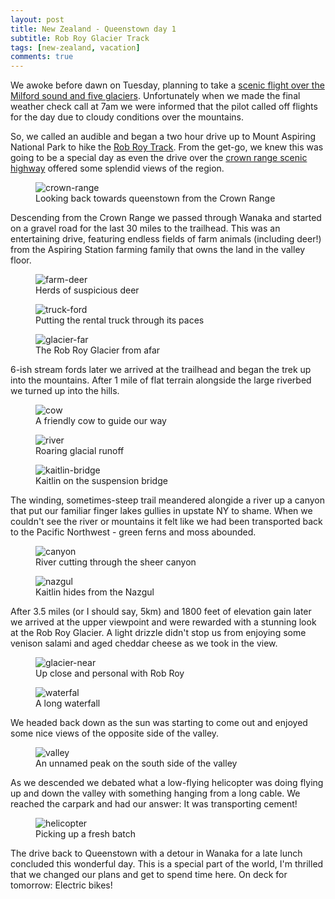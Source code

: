 ```yaml
---
layout: post
title: New Zealand - Queenstown day 1
subtitle: Rob Roy Glacier Track
tags: [new-zealand, vacation]
comments: true
---
```


We awoke before dawn on Tuesday, planning to take a [scenic flight over the Milford sound and five glaciers](https://www.airmilford.co.nz/flights/milford-sound-big-five-glaciers-scenic-flight/). Unfortunately when we made the final weather check call at 7am we were informed that the pilot called off flights for the day due to cloudy conditions over the mountains.

So, we called an audible and began a two hour drive up to Mount Aspiring National Park to hike the [Rob Roy Track](https://www.doc.govt.nz/parks-and-recreation/places-to-go/otago/places/mount-aspiring-national-park/things-to-do/tracks/rob-roy-track/). From the get-go, we knew this was going to be a special day as even the drive over the [crown range scenic highway](https://www.newzealand.com/nz/feature/the-crown-range/) offered some splendid views of the region.

<figure>
  <img src="{{site.url}}/assets/img/2023-03-07-queenstown-day-1/crown-range.JPG" alt="crown-range"/>
  <figcaption>Looking back towards queenstown from the Crown Range</figcaption>
</figure>

Descending from the Crown Range we passed through Wanaka and started on a gravel road for the last 30 miles to the trailhead. This was an entertaining drive, featuring endless fields of farm animals (including deer!) from the Aspiring Station farming family that owns the land in the valley floor.

<figure>
  <img src="{{site.url}}/assets/img/2023-03-07-queenstown-day-1/deer.jpg" alt="farm-deer"/>
  <figcaption>Herds of suspicious deer</figcaption>
</figure>

<figure>
  <img src="{{site.url}}/assets/img/2023-03-07-queenstown-day-1/truck.JPG" alt="truck-ford"/>
  <figcaption>Putting the rental truck through its paces</figcaption>
</figure>

<figure>
  <img src="{{site.url}}/assets/img/2023-03-07-queenstown-day-1/glacier-far.JPG" alt="glacier-far"/>
  <figcaption>The Rob Roy Glacier from afar</figcaption>
</figure>

6-ish stream fords later we arrived at the trailhead and began the trek up into the mountains. After 1 mile of flat terrain alongside the large riverbed we turned up into the hills.

<figure>
  <img src="{{site.url}}/assets/img/2023-03-07-queenstown-day-1/cow.JPG" alt="cow"/>
  <figcaption>A friendly cow to guide our way</figcaption>
</figure>

<figure>
  <img src="{{site.url}}/assets/img/2023-03-07-queenstown-day-1/river.JPG" alt="river"/>
  <figcaption>Roaring glacial runoff</figcaption>
</figure>

<figure>
  <img src="{{site.url}}/assets/img/2023-03-07-queenstown-day-1/kaitlin-bridge.JPG" alt="kaitlin-bridge"/>
  <figcaption>Kaitlin on the suspension bridge</figcaption>
</figure>

The winding, sometimes-steep trail meandered alongide a river up a canyon that put our familiar finger lakes gullies in upstate NY to shame. When we couldn't see the river or mountains it felt like we had been transported back to the Pacific Northwest - green ferns and moss abounded.

<figure>
  <img src="{{site.url}}/assets/img/2023-03-07-queenstown-day-1/canyon.JPG" alt="canyon"/>
  <figcaption>River cutting through the sheer canyon</figcaption>
</figure>

<figure>
  <img src="{{site.url}}/assets/img/2023-03-07-queenstown-day-1/nazgul.jpg" alt="nazgul"/>
  <figcaption>Kaitlin hides from the Nazgul</figcaption>
</figure>

After 3.5 miles (or I should say, 5km) and 1800 feet of elevation gain later we arrived at the upper viewpoint and were rewarded with a stunning look at the Rob Roy Glacier. A light drizzle didn't stop us from enjoying some venison salami and aged cheddar cheese as we took in the view.

<figure>
  <img src="{{site.url}}/assets/img/2023-03-07-queenstown-day-1/glacier-near.JPG" alt="glacier-near"/>
  <figcaption>Up close and personal with Rob Roy</figcaption>
</figure>

<figure>
  <img src="{{site.url}}/assets/img/2023-03-07-queenstown-day-1/waterfall.JPG" alt="waterfal"/>
  <figcaption>A long waterfall</figcaption>
</figure>

We headed back down as the sun was starting to come out and enjoyed some nice views of the opposite side of the valley.

<figure>
  <img src="{{site.url}}/assets/img/2023-03-07-queenstown-day-1/valley.JPG" alt="valley"/>
  <figcaption>An unnamed peak on the south side of the valley</figcaption>
</figure>

As we descended we debated what a low-flying helicopter was doing flying up and down the valley with something hanging from a long cable. We reached the carpark and had our answer: It was transporting cement!

<figure>
  <img src="{{site.url}}/assets/img/2023-03-07-queenstown-day-1/helicopter.JPG" alt="helicopter"/>
  <figcaption>Picking up a fresh batch</figcaption>
</figure>

The drive back to Queenstown with a detour in Wanaka for a late lunch concluded this wonderful day. This is a special part of the world, I'm thrilled that we changed our plans and get to spend time here. On deck for tomorrow: Electric bikes!
